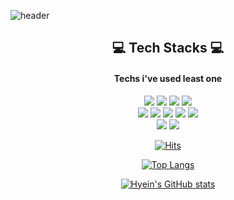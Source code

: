 ![header](https://capsule-render.vercel.app/api?type=waving&color=timeGradient&height=270&section=header&text=Welcome%20to%20Hyein's%20GitHub%20&fontSize=40&animation=twinkling)

<div align="center">
<h2 align="center">💻 Tech Stacks 💻</h2>
<h4>Techs i've used least one</h4>

<img src ="https://img.shields.io/badge/Python-3776AB.svg?&style=flat&logo=Python&logoColor=white"/> <img src ="https://img.shields.io/badge/c-A8B9CC.svg?&style=flat&logo=c&logoColor=white"/> <img src ="https://img.shields.io/badge/C++-00599C.svg?&style=flat&logo=C%2B%2B&logoColor=white"/> <img src ="https://img.shields.io/badge/JAVA-007396.svg?&style=flat&logo=java&logoColor=white"/> </br>
<img src ="https://img.shields.io/badge/html5-E34F26.svg?&style=flat&logo=html5&logoColor=white"/> <img src ="https://img.shields.io/badge/css-1572B6.svg?&style=flat&logo=css3&logoColor=white"/> <img src ="https://img.shields.io/badge/javascript-F7DF1E.svg?&style=flat&logo=javascript&logoColor=white"/> <img src ="https://img.shields.io/badge/bootstrap-7952B3.svg?&style=flat&logo=bootstrap&logoColor=white"/> <img src ="https://img.shields.io/badge/django-092E20.svg?&style=flate&logo=django&logoColor=white"/> </br>
<img src ="https://img.shields.io/badge/swift-F05138.svg?&style=flat&logo=html5&logoColor=white"/> <img src ="https://img.shields.io/badge/mysql-4479A1.svg?&style=flat&logo=html5&logoColor=white"/>

[![Hits](https://hits.seeyoufarm.com/api/count/incr/badge.svg?url=https%3A%2F%2Fgithub.com%2Fhyeinj&count_bg=%23FF84A3&title_bg=%23555555&icon=github.svg&icon_color=%23E7E7E7&title=GITHUB&edge_flat=false)](https://hits.seeyoufarm.com)

[![Top Langs](https://github-readme-stats.vercel.app/api/top-langs/?username=hyeinj&layout=compact)](https://github.com/hyeinj)

[![Hyein's GitHub stats](https://github-readme-stats.vercel.app/api?username=hyeinj&theme=cobalt&show_icons=true)](https://github.com/hyeinj)

</div>

<!--
**hyeinj/hyeinj** is a ✨ _special_ ✨ repository because its `README.md` (this file) appears on your GitHub profile.

Here are some ideas to get you started:

- 🔭 I’m currently working on ...
- 🌱 I’m currently learning ...
- 👯 I’m looking to collaborate on ...
- 🤔 I’m looking for help with ...
- 💬 Ask me about ...
- 📫 How to reach me: ...
- 😄 Pronouns: ...
- ⚡ Fun fact: ...
-->
